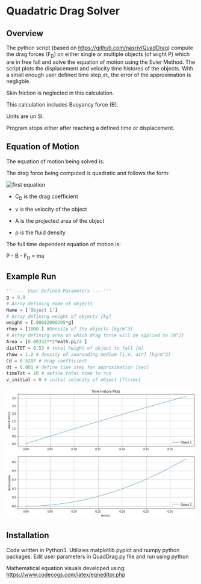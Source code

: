 # Quadatric Drag Solver

## Overview
The python script (based on https://github.com/nasriv/QuadDrag) compute the drag forces (F<sub>D</sub>) on either single or multiple objects (of wight P) which are in free fall and solve the equation of motion using the Euler Method. The script plots the displacement and velocity time histores of the objects. With a small enough user defined time step,`dt`, the error of the approximation is negligble. 

Skin friction is neglected in this calculation. 

This calculation includes Buoyancy force (B).

Units are un SI.

Program stops either after reaching a defined time or displacement.

## Equation of Motion
The equation of motion being solved is:

The drag force being computed is quadratic and follows the form:

![first equation](https://github.com/nasriv/QuadDrag/blob/master/Drag%20Equation.png) 

 * C<sub>D</sub> is the drag coefficient

 * v is the velocity of the object

 * A is the projected area of the object

 * &rho; is the fluid density

The full time dependent equation of motion is:

P - B - F<sub>D</sub> = ma

## Example Run

```python
'''---- User Defined Parameters ----'''
g = 9.8
# Array defining name of objects
Name = ['Object 1']
# Array defining weight of objects [kg]
weight = [.00002090395*g]
rhoo = [1000.] #Density of the objects [kg/m^3]
# Array defining area on which drag force will be applied to [m^2]
Area = [0.00332**2*math.pi/4 ]
distTOT = 0.53 # total height of object to fall [m]
rhow = 1.2 # density of souronding medium [i.e. air] [kg/m^3]
Cd = 0.5207 # drag coefficient
dt = 0.001 # define time step for approximation [sec]
timeTot = 10 # define total time to run
v_initial = 0 # inital velocity of object [ft/sec]
```
![fig1](https://github.com/alencina-faa/QuadDrag/blob/master/Fig1.png)

## Installation
Code written in Python3. Utilizies matplotlib.pyplot and numpy python packages. Edit user parameters in QuadDrag.py file and run using python

Mathematical equation visuals developed using: https://www.codecogs.com/latex/eqneditor.php


       
  

